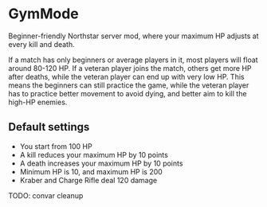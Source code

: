 GymMode
================================================================================

Beginner-friendly Northstar server mod, where your maximum HP adjusts at every kill and death.

If a match has only beginners or average players in it,
most players will float around 80-120 HP.
If a veteran player joins the match, others get more HP after deaths,
while the veteran player can end up with very low HP.
This means the beginners can still practice the game,
while the veteran player has to practice better movement to avoid dying,
and better aim to kill the high-HP enemies.

Default settings
--------------------------------------------------------------------------------

  * You start from 100 HP
  * A kill reduces your maximum HP by 10 points
  * A death increases your maximum HP by 10 points
  * Minimum HP is 10, and maximum HP is 200
  * Kraber and Charge Rifle deal 120 damage

TODO: convar cleanup
